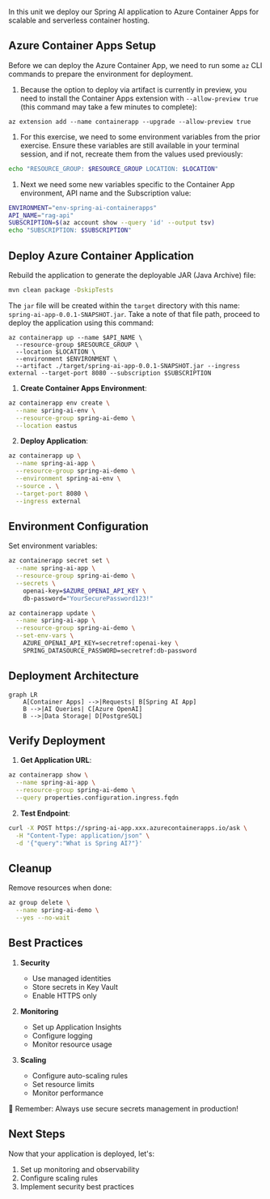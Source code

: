 In this unit we deploy our Spring AI application to Azure Container Apps for scalable and serverless container hosting.

## Azure Container Apps Setup

Before we can deploy the Azure Container App, we need to run some `az` CLI commands to prepare the environment for deployment.

1. Because the option to deploy via artifact is currently in preview, you need to install the Container Apps extension with `--allow-preview true` (this command may take a few minutes to complete):

  ```azurecli
  az extension add --name containerapp --upgrade --allow-preview true
  ```

1. For this exercise, we need to some environment variables from the prior exercise. Ensure these variables are still available in your terminal session, and if not, recreate them from the values used previously:

  ```bash
  echo "RESOURCE_GROUP: $RESOURCE_GROUP LOCATION: $LOCATION"
  ```

1. Next we need some new variables specific to the Container App environment, API name and the Subscription value:

  ```bash
  ENVIRONMENT="env-spring-ai-containerapps"
  API_NAME="rag-api"
  SUBSCRIPTION=$(az account show --query 'id' --output tsv)
  echo "SUBSCRIPTION: $SUBSCRIPTION"
  ```

## Deploy Azure Container Application

Rebuild the application to generate the deployable JAR (Java Archive) file:

```bash
mvn clean package -DskipTests
```

The `jar` file will be created within the `target` directory with this name: `spring-ai-app-0.0.1-SNAPSHOT.jar`. Take a note of that file path, proceed to deploy the application using this command:

```azurecli
az containerapp up --name $API_NAME \
  --resource-group $RESOURCE_GROUP \
  --location $LOCATION \
  --environment $ENVIRONMENT \
  --artifact ./target/spring-ai-app-0.0.1-SNAPSHOT.jar --ingress external --target-port 8080 --subscription $SUBSCRIPTION
```

1. **Create Container Apps Environment**:
```bash
az containerapp env create \
  --name spring-ai-env \
  --resource-group spring-ai-demo \
  --location eastus
```

2. **Deploy Application**:
```bash
az containerapp up \
  --name spring-ai-app \
  --resource-group spring-ai-demo \
  --environment spring-ai-env \
  --source . \
  --target-port 8080 \
  --ingress external
```

## Environment Configuration

Set environment variables:
```bash
az containerapp secret set \
  --name spring-ai-app \
  --resource-group spring-ai-demo \
  --secrets \
    openai-key=$AZURE_OPENAI_API_KEY \
    db-password="YourSecurePassword123!"

az containerapp update \
  --name spring-ai-app \
  --resource-group spring-ai-demo \
  --set-env-vars \
    AZURE_OPENAI_API_KEY=secretref:openai-key \
    SPRING_DATASOURCE_PASSWORD=secretref:db-password
```

## Deployment Architecture

```mermaid
graph LR
    A[Container Apps] -->|Requests| B[Spring AI App]
    B -->|AI Queries| C[Azure OpenAI]
    B -->|Data Storage| D[PostgreSQL]
```

## Verify Deployment

1. **Get Application URL**:
```bash
az containerapp show \
  --name spring-ai-app \
  --resource-group spring-ai-demo \
  --query properties.configuration.ingress.fqdn
```

2. **Test Endpoint**:
```bash
curl -X POST https://spring-ai-app.xxx.azurecontainerapps.io/ask \
  -H "Content-Type: application/json" \
  -d '{"query":"What is Spring AI?"}'
```

## Cleanup

Remove resources when done:
```bash
az group delete \
  --name spring-ai-demo \
  --yes --no-wait
```

## Best Practices

1. **Security**
   - Use managed identities
   - Store secrets in Key Vault
   - Enable HTTPS only

2. **Monitoring**
   - Set up Application Insights
   - Configure logging
   - Monitor resource usage

3. **Scaling**
   - Configure auto-scaling rules
   - Set resource limits
   - Monitor performance

🔐 Remember: Always use secure secrets management in production!

## Next Steps

Now that your application is deployed, let's:
1. Set up monitoring and observability
2. Configure scaling rules
3. Implement security best practices
